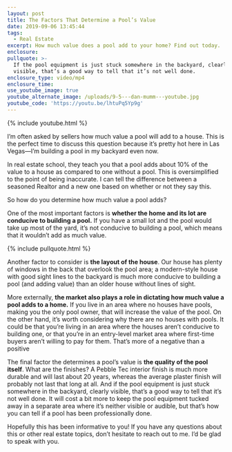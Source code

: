 ```yaml
---
layout: post
title: The Factors That Determine a Pool’s Value
date: 2019-09-06 13:45:44
tags:
  - Real Estate
excerpt: How much value does a pool add to your home? Find out today.
enclosure:
pullquote: >-
  If the pool equipment is just stuck somewhere in the backyard, clearly
  visible, that’s a good way to tell that it’s not well done.
enclosure_type: video/mp4
enclosure_time:
use_youtube_image: true
youtube_alternate_image: /uploads/9-5---dan-mumm---youtube.jpg
youtube_code: 'https://youtu.be/lhtuPq5Yp9g'
---
```


{% include youtube.html %}

I’m often asked by sellers how much value a pool will add to a house. This is the perfect time to discuss this question because it’s pretty hot here in Las Vegas—I’m building a pool in my backyard even now.&nbsp;

In real estate school, they teach you that a pool adds about 10% of the value to a house as compared to one without a pool. This is oversimplified to the point of being inaccurate. I can tell the difference between a seasoned Realtor and a new one based on whether or not they say this.

So how do you determine how much value a pool adds?

One of the most important factors is **whether the home and its lot are conducive to building a pool.** If you have a small lot and the pool would take up most of the yard, it’s not conducive to building a pool, which means that it wouldn’t add as much value.

{% include pullquote.html %}

Another factor to consider is **the layout of the house**. Our house has plenty of windows in the back that overlook the pool area; a modern-style house with good sight lines to the backyard is much more conducive to building a pool (and adding value) than an older house without lines of sight.

More externally, **the market also plays a role in dictating how much value a pool adds to a home.** If you live in an area where no houses have pools, making you the only pool owner, that will increase the value of the pool. On the other hand, it’s worth considering why there are no houses with pools. It could be that you’re living in an area where the houses aren’t conducive to building one, or that you’re in an entry-level market area where first-time buyers aren’t willing to pay for them. That’s more of a negative than a positive

The final factor the determines a pool’s value is **the quality of the pool itself**. What are the finishes? A Pebble Tec interior finish is much more durable and will last about 20 years, whereas the average plaster finish will probably not last that long at all. And if the pool equipment is just stuck somewhere in the backyard, clearly visible, that’s a good way to tell that it’s not well done. It will cost a bit more to keep the pool equipment tucked away in a separate area where it’s neither visible or audible, but that’s how you can tell if a pool has been professionally done.

Hopefully this has been informative to you\! If you have any questions about this or other real estate topics, don’t hesitate to reach out to me. I’d be glad to speak with you.